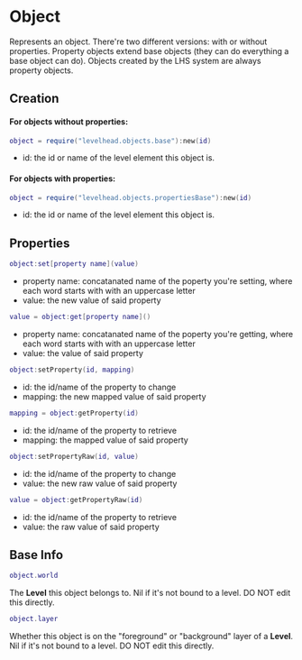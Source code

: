 # Object

Represents an object.
There're two different versions: with or without properties.
Property objects extend base objects (they can do everything a base object can do).
Objects created by the LHS system are always property objects.

## Creation

#### For objects without properties:
```Lua
object = require("levelhead.objects.base"):new(id)
```
- id: the id or name of the level element this object is.

#### For objects with properties:
```Lua
object = require("levelhead.objects.propertiesBase"):new(id)
```
- id: the id or name of the level element this object is.

## Properties

```Lua
object:set[property name](value)
```
- property name: concatanated name of the poperty you're setting, where each word starts with with an uppercase letter
- value: the new value of said property

```Lua
value = object:get[property name]()
```
- property name: concatanated name of the poperty you're getting, where each word starts with with an uppercase letter
- value: the value of said property


```Lua
object:setProperty(id, mapping)
```
- id: the id/name of the property to change
- mapping: the new mapped value of said property

```Lua
mapping = object:getProperty(id)
```
- id: the id/name of the property to retrieve
- mapping: the mapped value of said property

```Lua
object:setPropertyRaw(id, value)
```
- id: the id/name of the property to change
- value: the new raw value of said property

```Lua
value = object:getPropertyRaw(id)
```
- id: the id/name of the property to retrieve
- value: the raw value of said property

## Base Info

```Lua
object.world
```
The __Level__ this object belongs to. Nil if it's not bound to a level. DO NOT edit this directly.

```Lua
object.layer
```
Whether this object is on the "foreground" or "background" layer of a __Level__. Nil if it's not bound to a level. DO NOT edit this directly.
